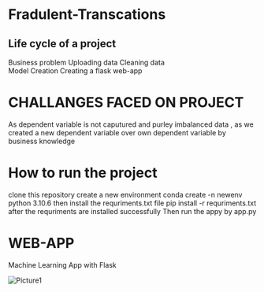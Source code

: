 # Fradulent-Transcations
## Life cycle of a project 

Business problem 
Uploading data 
Cleaning data  
Model Creation 
Creating a flask  web-app


# CHALLANGES FACED ON PROJECT 

As dependent variable is not caputured and purley imbalanced data , as we created a new dependent variable over own dependent variable 
by business knowledge 

# How to run the project 

clone this repository 
create a new environment conda create -n newenv python 3.10.6
then install the requriments.txt file pip install -r requriments.txt
after the requriments are installed successfully Then run the appy by 
app.py 

# WEB-APP


Machine Learning App with Flask 



![Picture1](https://user-images.githubusercontent.com/95628854/186945892-f952cd3c-65b5-42f2-8492-c34332ab2f37.png)
